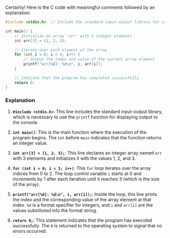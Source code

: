 Certainly! Here is the C code with meaningful comments followed by an explanation:

```c
#include <stdio.h>  // Include the standard input-output library for using printf

int main() {
    // Initialize an array 'arr' with 3 integer elements
    int arr[3] = {1, 2, 3};

    // Iterate over each element of the array
    for (int i = 0; i < 3; i++) {
        // Output the index and value of the current array element
        printf("arr[%d]: %d\n", i, arr[i]);
    }

    // Indicate that the program has completed successfully
    return 0;
}
```

### Explanation

1. **`#include <stdio.h>`**: This line includes the standard input-output library, which is necessary to use the `printf` function for displaying output to the console.

2. **`int main()`**: This is the main function where the execution of the program begins. The `int` before `main` indicates that the function returns an integer value.

3. **`int arr[3] = {1, 2, 3};`**: This line declares an integer array named `arr` with 3 elements and initializes it with the values 1, 2, and 3.

4. **`for (int i = 0; i < 3; i++)`**: This `for` loop iterates over the array indices from 0 to 2. The loop control variable `i` starts at 0 and increments by 1 after each iteration until it reaches 3 (which is the size of the array).

5. **`printf("arr[%d]: %d\n", i, arr[i]);`**: Inside the loop, this line prints the index and the corresponding value of the array element at that index. `%d` is a format specifier for integers, and `i` and `arr[i]` are the values substituted into the format string.

6. **`return 0;`**: This statement indicates that the program has executed successfully. The `0` is returned to the operating system to signal that no errors occurred.
